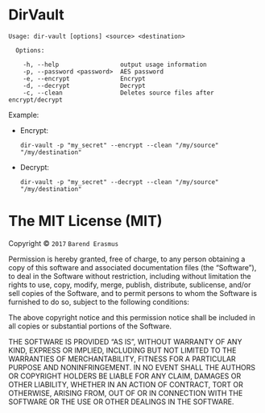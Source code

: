 # DirVault


```
Usage: dir-vault [options] <source> <destination>

  Options:

    -h, --help                 output usage information
    -p, --password <password>  AES password
    -e, --encrypt              Encrypt
    -d, --decrypt              Decrypt
    -c, --clean                Deletes source files after encrypt/decrypt

```

Example: 

* Encrypt:

    `dir-vault -p "my_secret" --encrypt --clean "/my/source" "/my/destination"`

* Decrypt:

    `dir-vault -p "my_secret" --decrypt --clean "/my/source" "/my/destination"`


The MIT License (MIT)
=====================

Copyright © `2017` `Barend Erasmus`

Permission is hereby granted, free of charge, to any person
obtaining a copy of this software and associated documentation
files (the “Software”), to deal in the Software without
restriction, including without limitation the rights to use,
copy, modify, merge, publish, distribute, sublicense, and/or sell
copies of the Software, and to permit persons to whom the
Software is furnished to do so, subject to the following
conditions:

The above copyright notice and this permission notice shall be
included in all copies or substantial portions of the Software.

THE SOFTWARE IS PROVIDED “AS IS”, WITHOUT WARRANTY OF ANY KIND,
EXPRESS OR IMPLIED, INCLUDING BUT NOT LIMITED TO THE WARRANTIES
OF MERCHANTABILITY, FITNESS FOR A PARTICULAR PURPOSE AND
NONINFRINGEMENT. IN NO EVENT SHALL THE AUTHORS OR COPYRIGHT
HOLDERS BE LIABLE FOR ANY CLAIM, DAMAGES OR OTHER LIABILITY,
WHETHER IN AN ACTION OF CONTRACT, TORT OR OTHERWISE, ARISING
FROM, OUT OF OR IN CONNECTION WITH THE SOFTWARE OR THE USE OR
OTHER DEALINGS IN THE SOFTWARE.